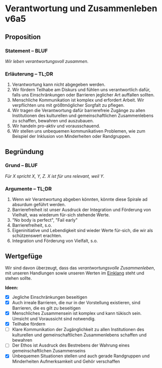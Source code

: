 ﻿<!---
   NAME - The NAME of this project is:
ethos

  FILE - The FILENAME of the current file is:
/v6a5.md

  CREATION - This project was CREATED on:
2017-01-28-16:15:00 UTC

  MODIFICATION - This project was last MODIFIED on:
2017-01-28-16:15:00 UTC

  VERSION - The current VERSION of this project is:
<git-commit-hash>-2017-01-28-16:15:00 UTC

  CREATOR(S) - This project was CREATED by:
Michael Czechowski, Martin Maga

  CONTACT - You can CONTACT the creator(s) or developer(s) of this project at:
E-Mail: mail@martinmaga.de

  COPYRIGHT - The COPYRIGHT holder of this project is:
COPYRIGHT (c) 2016 Martin Maga

  LICENSE - This project is LICENSED under the following license:
Martin Maga 2016 CC BY-SA 4.0 https://creativecommons.org

  SUBFILE – This is a SUBFILE! For more INFORMATION on this project go to:
/README.md
--->

# Verantwortung und Zusammenleben v6a5
## Proposition
### Statement – BLUF
*Wir leben verantwortungsvoll zusammen.*

### Erläuterung – TL;DR
1. Verantwortung kann nicht abgegeben werden.
2. Wir fördern Teilhabe am Diskurs und fühlen uns verantwortlich dafür, falls uns Einschränkungen oder Barrieren jeglicher Art auffallen sollten.
3. Menschliche Kommunikation ist komplex und erfordert Arbeit. Wir verpflichten uns mit größtmöglicher Sorgfalt zu pflegen.
4. Wir tragen die Verantwortung dafür barrierefreie Zugänge zu allen Institutionen des kulturellen und gemeinschaftlichen Zusammenlebens zu schaffen, bewahren und auszubauen.
5. Wir handeln pro-aktiv und vorausschauend.
6. Wir stellen uns unbequemen kommunikativen Problemen, wie zum Beispiel der Inklusion von Minderheiten oder Randgruppen.

## Begründung
### Grund – BLUF
*Für X spricht X, Y, Z.*
*X ist für uns relevant, weil Y.*

### Argumente – TL;DR
1. Wenn wir Verantwortung abgeben könnten, könnte diese Spirale ad absurdum geführt werden.
2. Barrierefreiheit ist unser Ausdruck der Integration und Förderung von Vielhalt, was wiederum für-sich stehende Werte.
3. "No body is perfect", "Fail early"
4. Barrierefreiheit, s.o.
5. Eigeninitiative und Lebendigkeit sind wieder Werte für-sich, die wir als schützenswert erachten.
6. Integration und Förderung von Vielfalt, s.o.

## Wertgefüge
Wir sind davon überzeugt, dass das *verantwortungsvolle Zusammenleben*, mit unseren Handlungen sowie unseren Werten im [Einklang](../synopsis/reasons.md) steht und stehen sollte.

**Ideen:**
- [x] Jegliche Einschränkungen beseitigen
- [x] Auch irreale Barrieren, die nur in der Vorstellung existieren, sind Barrieren, die es gilt zu beseitigen
- [x] Menschliches Zusammensein ist komplex und kann tükisch sein. Umsicht und Voraussicht sind notwendig.
- [x] Teilhabe fördern
- [ ] Klare Kommunikation der Zugänglichkeit zu allen Institutionen des kulturellen und gemeinschaftlichen Zusammenlebens schaffen und bewahren
- [ ] Der Ethos ist Ausdruck des Bestrebens der Wahrung eines gemeinschaftlichen Zusammenseins
- [x] Unbequemen Situationen stellen und auch gerade Randgruppen und Minderheiten Aufmerksamkeit und Gehör verschaffen
